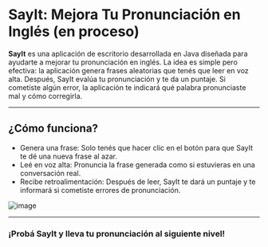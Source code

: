 # SayIt: Mejora Tu Pronunciación en Inglés (en proceso)
**SayIt** es una aplicación de escritorio desarrollada en Java diseñada para ayudarte a mejorar tu pronunciación en inglés. La idea es simple pero efectiva: la aplicación genera frases aleatorias que tenés que leer en voz alta. Después, SayIt evalúa tu pronunciación y te da un puntaje. Si cometiste algún error, la aplicación te indicará qué palabra pronunciaste mal y cómo corregirla.

_________________

## ¿Cómo funciona?
* Genera una frase:
Solo tenés que hacer clic en el botón para que SayIt te dé una nueva frase al azar.
* Leé en voz alta:
Pronuncia la frase generada como si estuvieras en una conversación real.
* Recibe retroalimentación:
Después de leer, SayIt te dará un puntaje y te informará si cometiste errores de pronunciación.

![image](https://github.com/user-attachments/assets/bebbd768-0136-47c5-8360-179d76e35c7b)



_________________

### ¡Probá SayIt y lleva tu pronunciación al siguiente nivel!
